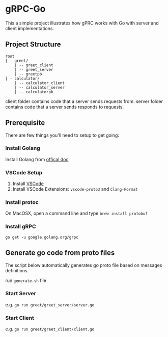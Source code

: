 # gRPC-Go 

This a simple project illustrates how gPRC works with Go with server and client implementations.

## Project Structure

```
root
| - greet/
    | -- greet_client
    | -- greet_server
    | -- greetpb
| - calculator/
    | -- calculator_client
    | -- calculator_server
    | -- calculatorpb

```
client folder contains code that a server sends requests from.
server folder contains code that a server sends responds to requests.

## Prerequisite

There are few things you'll need to setup to get going:

### Install Golang

Install Golang from [offical doc](https://golang.org/doc/install)

### VSCode Setup

1. Install [VSCode](https://code.visualstudio.com/)
2. Install VSCode Extensions: `vscode-proto3` and `Clang-Format`

### Install protoc

On MacOSX, open a command line and type `brew install protobuf`

### Install gRPC

`go get -u google.golang.org/grpc`

## Generate go code from proto files

The script below automatically generates go proto file based on messages definitions.

run `generate.sh` file

### Start Server
e.g. 
`go run greet/greet_server/server.go`

### Start Client
e.g. 
`go run greet/greet_client/client.go`